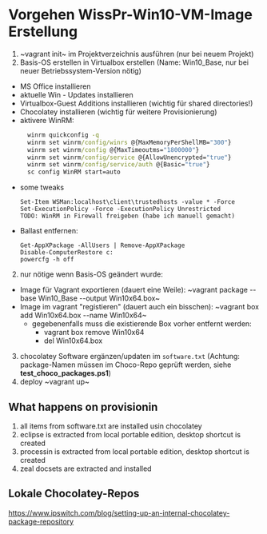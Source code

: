 # Vorgehen WissPr-Win10-VM-Image Erstellung

1. ~vagrant init~ im Projektverzeichnis ausführen (nur bei neuem Projekt)
1. Basis-OS erstellen in Virtualbox erstellen (Name: Win10_Base, nur bei neuer Betriebssystem-Version nötig)
  - MS Office installieren
  - aktuelle Win - Updates installieren
  - Virtualbox-Guest Additions installieren (wichtig für shared directories!)
  - Chocolatey installieren (wichtig für weitere Provisionierung)
  - aktivere WinRM:
    ~~~cmd
      winrm quickconfig -q
      winrm set winrm/config/winrs @{MaxMemoryPerShellMB="300"}
      winrm set winrm/config @{MaxTimeoutms="1800000"}
      winrm set winrm/config/service @{AllowUnencrypted="true"}
      winrm set winrm/config/service/auth @{Basic="true"}
      sc config WinRM start=auto
    ~~~
  - some tweaks
      ~~~
      Set-Item WSMan:localhost\client\trustedhosts -value * -Force
      Set-ExecutionPolicy -Force -ExecutionPolicy Unrestricted
      TODO: WinRM in Firewall freigeben (habe ich manuell gemacht)
      ~~~
  - Ballast entfernen:
    ~~~
    Get-AppXPackage -AllUsers | Remove-AppXPackage
    Disable-ComputerRestore c:
    powercfg -h off    
    ~~~
2. nur nötige wenn Basis-OS geändert wurde:
  * Image für Vagrant exportieren (dauert eine Weile): ~vagrant package --base Win10_Base --output Win10x64.box~
  * Image im vagrant "registieren" (dauert auch ein bisschen): ~vagrant box add Win10x64.box --name Win10x64~
      - gegebenenfalls muss die existierende Box vorher entfernt werden:
          - vagrant box remove Win10x64
          - del Win10x64.box
3. chocolatey Software ergänzen/updaten im `software.txt` (Achtung: package-Namen müssen im Choco-Repo geprüft werden, siehe **test_choco_packages.ps1**)
4. deploy ~vagrant up~



## What happens on provisionin

1. all items from software.txt are installed usin chocolatey
2. eclipse is extracted from local portable edition, desktop shortcut is created
3. processin is extracted from local portable edition, desktop shortcut is created
4. zeal docsets are extracted and installed  

## Lokale Chocolatey-Repos

https://www.ipswitch.com/blog/setting-up-an-internal-chocolatey-package-repository
